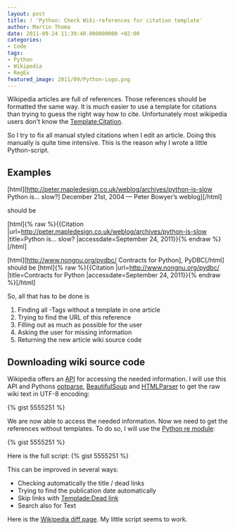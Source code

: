 ```yaml
---
layout: post
title: ! 'Python: Check Wiki-references for citation template'
author: Martin Thoma
date: 2011-09-24 11:39:40.000000000 +02:00
categories:
- Code
tags:
- Python
- Wikipedia
- RegEx
featured_image: 2011/09/Python-Logo.png
---
```

Wikipedia articles are full of references. Those references should be formatted the same way. It is much easier to use a template for citations than trying to guess the right way how to cite. Unfortunately most wikipedia users don't know the <a href="http://en.wikipedia.org/wiki/Template:Citation" title="Template:Citation">Template:Citation</a>. 

So I try to fix all manual styled citations when I edit an article. Doing this manually is quite time intensive. This is the reason why I wrote a little Python-script.

<h2>Examples</h2>

[html]<ref>[http://peter.mapledesign.co.uk/weblog/archives/python-is-slow Python is... slow?] December 21st, 2004 &mdash; Peter Bowyer&rsquo;s weblog]</ref>[/html]

should be 

[html]<ref>{% raw  %}{{Citation |url=http://peter.mapledesign.co.uk/weblog/archives/python-is-slow |title=Python is... slow? |accessdate=September 24, 2011}}{% endraw  %}</ref>[/html]

[html]<ref>[http://www.nongnu.org/pydbc/ Contracts for Python], PyDBC</ref>[/html]
should be 
[html]{% raw  %}{{Citation |url=http://www.nongnu.org/pydbc/ |title=Contracts for Python |accessdate=September 24, 2011}}{% endraw  %}[/html]

So, all that has to be done is 
<ol>
	<li>Finding all <ref>-Tags without a template in one article</li>
        <li>Trying to find the URL of this reference</li>
        <li>Filling out as much as possible for the user</li>
        <li>Asking the user for missing information</li>
        <li>Returning the new article wiki source code</li>
</ol>

<h2>Downloading wiki source code</h2>
Wikipedia offers an <a href="http://en.wikipedia.org/w/api.php" title="Wikipedia API">API</a> for accessing the needed information. I will use this API and Pythons <a href="http://docs.python.org/library/optparse.html">optparse</a>, <a href="http://www.crummy.com/software/BeautifulSoup/documentation.html">BeautifulSoup</a> and <a href="http://docs.python.org/library/htmlparser.html">HTMLParser</a> to get the raw wiki text in UTF-8 encoding:

{% gist 5555251 %}

We are now able to access the needed information. Now we need to get the references without templates. To do so, I will use the <a href="http://docs.python.org/library/re.html">Python re module</a>:

{% gist 5555251 %}

Here is the full script:
{% gist 5555251 %}

This can be improved in several ways:
<ul>
    <li>Checking automatically the title / dead links</li>
    <li>Trying to find the publication date automatically</li>
    <li>Skip links with <a href="http://en.wikipedia.org/wiki/Template:Dead_link" title="Template:Dead link">Templade:Dead link</a></li>
    <li>Search also for <ref name="xyz">Text</ref></li>
</ul>

Here is the <a href="http://en.wikipedia.org/w/index.php?title=Python_%28programming_language%29&action=historysubmit&diff=452167384&oldid=452164712">Wikipedia diff page</a>. My little script seems to work.
